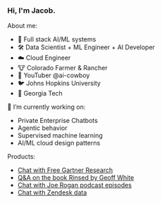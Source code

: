 ### Hi, I'm Jacob.

About me:
  - 🤖 Full stack AI/ML systems 
  - 🛠️ Data Scientist + ML Engineer + AI Developer 
  - ☁️ Cloud Engineer 
  - 🐮 Colorado Farmer & Rancher 
  - 🎥 YouTuber @ai-cowboy 
  - 🐦 Johns Hopkins University 
  - 🐝 Georgia Tech 

🔭 I’m currently working on:
  - Private Enterprise Chatbots
  - Agentic behavior
  - Supervised machine learning
  - AI/ML cloud design patterns

Products:
  - [Chat with Free Gartner Research](https://gartner-chatbot.vercel.app/)
  - [Q&A on the book Rinsed by Geoff White](rinsedgpt.com)
  - [Chat with Joe Rogan podcast episodes](chat-jre.vercel.app)
  - [Chat with Zendesk data](https://pointsbet-chatbot.vercel.app/)

<!--
**jacobweiss2305/jacobweiss2305** is a ✨ _special_ ✨ repository because its `README.md` (this file) appears on your GitHub profile.

Here are some ideas to get you started:

- 
- 🌱 I’m currently learning ...
- 👯 I’m looking to collaborate on ...
- 🤔 I’m looking for help with ...
- 💬 Ask me about ...
- 📫 How to reach me: ...
- 😄 Pronouns: ...
- ⚡ Fun fact: ...
-->
